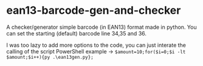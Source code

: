 # ean13-barcode-gen-and-checker

A checker/generator simple barcode (in EAN13) format made in python.
You can set the starting (default) barcode line 34,35 and 36.

I was too lazy to add more options to the code, you can just interate the calling of the script
PowerShell example -> ```$amount=10;for($i=0;$i -lt $amount;$i++){py .\ean13gen.py};```
